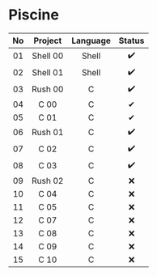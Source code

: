 # Piscine
| No |   Project  | Language | Status |
|:--:|:----------:|:--------:|:------:|
| 01 | Shell 00   |   Shell  |    ✔️   |
| 02 | Shell 01   |   Shell  |    ✔️   |
| 03 | Rush 00    |     C    |    ✔️   |
| 04 | C 00       |     C    |    ✔   |
| 05 | C 01       |     C    |    ✔   |
| 06 | Rush 01    |     C    |    ✔️   |
| 07 | C 02       |     C    |    ✔️   |
| 08 | C 03       |     C    |    ✔️   |
| 09 | Rush 02    |     C    |    ❌   |
| 10 | C 04       |     C    |    ❌   |
| 11 | C 05       |     C    |    ❌   |
| 12 | C 07       |     C    |    ❌   |
| 13 | C 08       |     C    |    ❌   |
| 14 | C 09       |     C    |    ❌   |
| 15 | C 10       |     C    |    ❌   |

